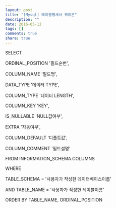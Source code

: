```yaml
---
layout: post
title: "[Mysql] 테이블명세서 쿼리문"
description: ""
date: 2016-05-12
tags: []
comments: true
share: true
---
```


SELECT

ORDINAL_POSITION '필드순번',

COLUMN_NAME '필드명',

DATA_TYPE '데이터 TYPE',

COLUMN_TYPE '데이터 LENGTH',

COLUMN_KEY 'KEY',

IS_NULLABLE 'NULL값여부',

EXTRA '자동여부',

COLUMN_DEFAULT '디폴트값',

COLUMN_COMMENT '필드설명'

FROM INFORMATION_SCHEMA.COLUMNS

WHERE

TABLE_SCHEMA = '사용자가 작성한 데이터베이스이름'

AND TABLE_NAME = '사용자가 작성한 테이블이름'

ORDER BY TABLE_NAME, ORDINAL_POSITION

